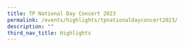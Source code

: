 ```yaml
---
title: TP National Day Concert 2023
permalink: /events/highlights/tpnationaldayconcert2023/
description: ""
third_nav_title: Highlights
---
```

